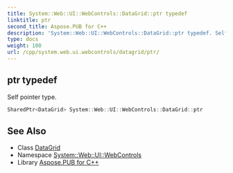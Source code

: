 ```yaml
---
title: System::Web::UI::WebControls::DataGrid::ptr typedef
linktitle: ptr
second_title: Aspose.PUB for C++
description: 'System::Web::UI::WebControls::DataGrid::ptr typedef. Self pointer type in C++.'
type: docs
weight: 100
url: /cpp/system.web.ui.webcontrols/datagrid/ptr/
---
```

## ptr typedef


Self pointer type.

```cpp
SharedPtr<DataGrid> System::Web::UI::WebControls::DataGrid::ptr
```

## See Also

* Class [DataGrid](../)
* Namespace [System::Web::UI::WebControls](../../)
* Library [Aspose.PUB for C++](../../../)
